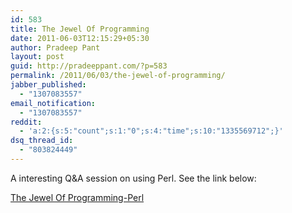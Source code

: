 ```yaml
---
id: 583
title: The Jewel Of Programming
date: 2011-06-03T12:15:29+05:30
author: Pradeep Pant
layout: post
guid: http://pradeeppant.com/?p=583
permalink: /2011/06/03/the-jewel-of-programming/
jabber_published:
  - "1307083557"
email_notification:
  - "1307083557"
reddit:
  - 'a:2:{s:5:"count";s:1:"0";s:4:"time";s:10:"1335569712";}'
dsq_thread_id:
  - "803824449"
---
```

A interesting Q&A session on using Perl. See the link below:

[The Jewel Of Programming-Perl](http://www.odinjobs.com/blogs/careers/entry/the_jewel_of_programming_perl)